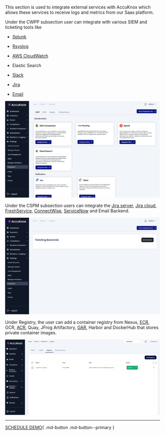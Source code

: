 

This section is used to integrate external services with AccuKnox which allows these services to receive logs and metrics from our Saas platform.

Under the CWPP subsection user can integrate with various SIEM and ticketing tools like

   + [Splunk](./../integrations/splunk.md)

   + [Rsyslog](./../integrations/rsyslog.md)

   + [AWS CloudWatch](./../integrations/aws-cloudwatch.md)

   + Elastic Search

   + [Slack](./../saas/slack.md)

   + [Jira](./../integrations/jira-cloud-cwpp.md)

   + [Email](./../integrations/email.md)

   ![](images/Integration-1.jpg)


Under the CSPM subsection users can integrate the [Jira server](./../integrations/jira-server-cspm.md), [Jira cloud](./../integrations/jira-cloud-cwpp.md), [FreshService](./../integrations/freshservice-cspm.md), [ConnectWise](./../integrations/connectwise-cspm.md), [ServiceNow](./../integrations/servicenow.md) and Email Backend.

![](images/Integration-2.jpg)

Under Registry, the user can add a container registry from Nexus, [ECR](./../getting-started/ecr.md), GCR, [ACR](./../getting-started/acr.md), Quay, JFrog Artifactory, [GAR](./../getting-started/gar.md), Harbor and DockerHub that stores private container images.

![](images/Integration-3.png)

- - -
[SCHEDULE DEMO](https://www.accuknox.com/contact-us){ .md-button .md-button--primary }
